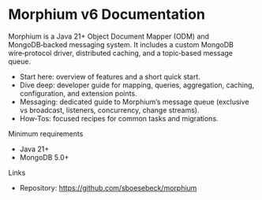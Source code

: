# Morphium v6 Documentation

Morphium is a Java 21+ Object Document Mapper (ODM) and MongoDB‑backed messaging system. It includes a custom MongoDB wire‑protocol driver, distributed caching, and a topic‑based message queue.

- Start here: overview of features and a short quick start.
- Dive deep: developer guide for mapping, queries, aggregation, caching, configuration, and extension points.
- Messaging: dedicated guide to Morphium’s message queue (exclusive vs broadcast, listeners, concurrency, change streams).
- How‑Tos: focused recipes for common tasks and migrations.

Minimum requirements
- Java 21+
- MongoDB 5.0+

Links
- Repository: https://github.com/sboesebeck/morphium

